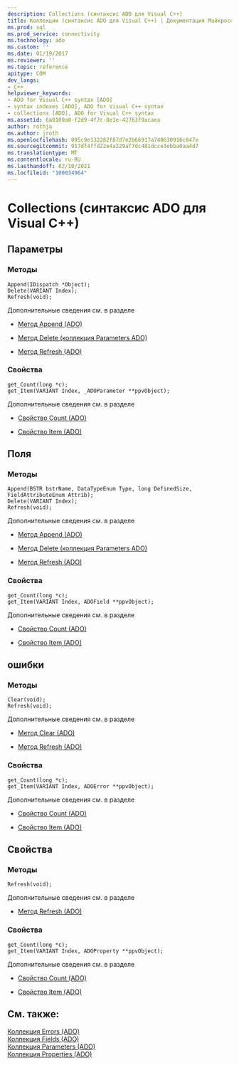 ```yaml
---
description: Collections (синтаксис ADO для Visual C++)
title: Коллекции (синтаксис ADO для Visual C++) | Документация Майкрософт
ms.prod: sql
ms.prod_service: connectivity
ms.technology: ado
ms.custom: ''
ms.date: 01/19/2017
ms.reviewer: ''
ms.topic: reference
apitype: COM
dev_langs:
- C++
helpviewer_keywords:
- ADO for Visual C++ syntax [ADO]
- syntax indexes [ADO], ADO for Visual C++ syntax
- collections [ADO], ADO for Visual C++ syntax
ms.assetid: 6a0109a0-f2d9-4f7c-8e1e-42763f9acaea
author: rothja
ms.author: jroth
ms.openlocfilehash: 095c9e132282f87d7e2b66917a740630916c647e
ms.sourcegitcommit: 917df4ffd22e4a229af7dc481dcce3ebba0aa4d7
ms.translationtype: MT
ms.contentlocale: ru-RU
ms.lasthandoff: 02/10/2021
ms.locfileid: "100034964"
---
```

# <a name="collections-ado-for-visual-c-syntax"></a>Collections (синтаксис ADO для Visual C++)
## <a name="parameters"></a>Параметры  
  
### <a name="methods"></a>Методы  
  
```  
Append(IDispatch *Object);  
Delete(VARIANT Index);  
Refresh(void);  
```  
  
 Дополнительные сведения см. в разделе  
  
-   [Метод Append (ADO)](./append-method-ado.md)  
  
-   [Метод Delete (коллекция Parameters ADO)](./delete-method-ado-parameters-collection.md)  
  
-   [Метод Refresh (ADO)](./refresh-method-ado.md)  
  
### <a name="properties"></a>Свойства  
  
```  
get_Count(long *c);  
get_Item(VARIANT Index, _ADOParameter **ppvObject);  
```  
  
 Дополнительные сведения см. в разделе  
  
-   [Свойство Count (ADO)](./count-property-ado.md)  
  
-   [Свойство Item (ADO)](./item-property-ado.md)  
  
## <a name="fields"></a>Поля  
  
### <a name="methods"></a>Методы  
  
```  
Append(BSTR bstrName, DataTypeEnum Type, long DefinedSize, FieldAttributeEnum Attrib);  
Delete(VARIANT Index);  
Refresh(void);  
```  
  
 Дополнительные сведения см. в разделе  
  
-   [Метод Append (ADO)](./append-method-ado.md)  
  
-   [Метод Delete (коллекция Parameters ADO)](./delete-method-ado-parameters-collection.md)  
  
-   [Метод Refresh (ADO)](./refresh-method-ado.md)  
  
### <a name="properties"></a>Свойства  
  
```  
get_Count(long *c);  
get_Item(VARIANT Index, ADOField **ppvObject);  
```  
  
 Дополнительные сведения см. в разделе  
  
-   [Свойство Count (ADO)](./count-property-ado.md)  
  
-   [Свойство Item (ADO)](./item-property-ado.md)  
  
## <a name="errors"></a>ошибки  
  
### <a name="methods"></a>Методы  
  
```  
Clear(void);  
Refresh(void);  
```  
  
 Дополнительные сведения см. в разделе  
  
-   [Метод Clear (ADO)](./clear-method-ado.md)  
  
-   [Метод Refresh (ADO)](./refresh-method-ado.md)  
  
### <a name="properties"></a>Свойства  
  
```  
get_Count(long *c);  
get_Item(VARIANT Index, ADOError **ppvObject);  
```  
  
 Дополнительные сведения см. в разделе  
  
-   [Свойство Count (ADO)](./count-property-ado.md)  
  
-   [Свойство Item (ADO)](./item-property-ado.md)  
  
## <a name="properties"></a>Свойства  
  
### <a name="methods"></a>Методы  
  
```  
Refresh(void);  
```  
  
 Дополнительные сведения см. в разделе  
  
-   [Метод Refresh (ADO)](./refresh-method-ado.md)  
  
### <a name="properties"></a>Свойства  
  
```  
get_Count(long *c);  
get_Item(VARIANT Index, ADOProperty **ppvObject);  
```  
  
 Дополнительные сведения см. в разделе  
  
-   [Свойство Count (ADO)](./count-property-ado.md)  
  
-   [Свойство Item (ADO)](./item-property-ado.md)  
  
## <a name="see-also"></a>См. также:  
 [Коллекция Errors (ADO)](./errors-collection-ado.md)   
 [Коллекция Fields (ADO)](./fields-collection-ado.md)   
 [Коллекция Parameters (ADO)](./parameters-collection-ado.md)   
 [Коллекция Properties (ADO)](./properties-collection-ado.md)